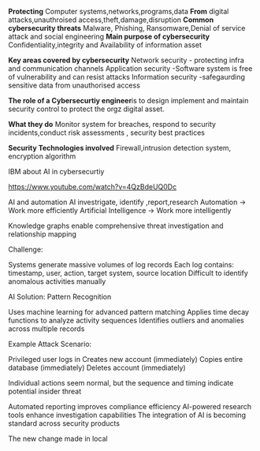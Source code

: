 **Protecting**
Computer systems,networks,programs,data
**From**
digital attacks,unauthroised access,theft,damage,disruption
**Common cybersecurity threats**
Malware, Phishing, Ransomware,Denial of service attack and social engineering 
**Main purpose of cybersecurity**
Confidentiality,integrity and Availability of information asset

**Key areas covered by cybersecurity**
Network security - protecting infra and communication channels
Application security -Software system is free of vulnerability and can resist attacks 
Information security -safegaurding sensitive data from unauthorised access  

**The role of a Cybersecurtiy engineer**is to design implement and maintain security control to protect the orgz digital asset.

**What they do**
Monitor system for breaches, respond to security incidents,conduct risk assessments , security best practices 

**Security Technologies involved**
Firewall,intrusion detection system, encryption algorithm 


IBM about AI in cybersecurtiy 

https://www.youtube.com/watch?v=4QzBdeUQ0Dc

AI and automation
AI
investrigate, identify ,report,research
Automation → Work more efficiently
Artificial Intelligence → Work more intelligently


Knowledge graphs enable comprehensive threat investigation and relationship mapping

Challenge:

Systems generate massive volumes of log records
Each log contains: timestamp, user, action, target system, source location
Difficult to identify anomalous activities manually

AI Solution: Pattern Recognition

Uses machine learning for advanced pattern matching
Applies time decay functions to analyze activity sequences
Identifies outliers and anomalies across multiple records



Example Attack Scenario:

Privileged user logs in
Creates new account (immediately)
Copies entire database (immediately)
Deletes account (immediately)

Individual actions seem normal, but the sequence and timing indicate potential insider threat

Automated reporting improves compliance efficiency
AI-powered research tools enhance investigation capabilities
The integration of AI is becoming standard across security products

The new change made in local 